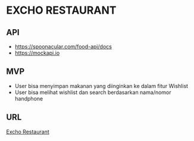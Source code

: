 # EXCHO RESTAURANT

## API
- https://spoonacular.com/food-api/docs
- https://mockapi.io

## MVP
- User bisa menyimpan makanan yang diinginkan ke dalam fitur Wishlist
- User bisa melihat wishlist dan search berdasarkan nama/nomor handphone

## URL
[Excho Restaurant](https://echo-noted.netlify.app/)